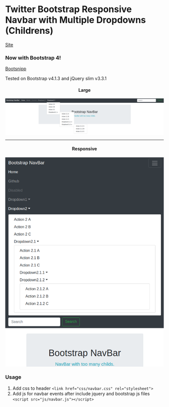 Twitter Bootstrap Responsive Navbar with Multiple Dropdowns (Childrens)
==========================

[Site](http://fontenele.github.io/bootstrap-navbar-dropdowns/)
### Now with Bootstrap 4!

[Bootsnipp](http://bootsnipp.com/snippets/featured/multi-level-navbar-menu)

Tested on Bootstrap v4.1.3 and jQuery slim v3.3.1

<div style="text-align:center;" align="center">
    <h4>Large</h4>
    <img align="center" src="https://github.com/fontenele/bootstrap-navbar-dropdowns/blob/master/printscreen.png?raw=true" />
    <hr />
    <h4>Responsive</h4>
    <img align="center" src="https://github.com/fontenele/bootstrap-navbar-dropdowns/blob/master/printscreen-collapsed.png?raw=true" />
</div>

### Usage

1. Add css to header ```<link href="css/navbar.css" rel="stylesheet">```
2. Add js for navbar events after include jquery and bootstrap js files ```<script src="js/navbar.js"></script>```

